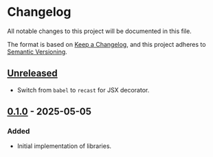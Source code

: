 # Changelog

All notable changes to this project will be documented in this file.

The format is based on [Keep a Changelog](https://keepachangelog.com/en/1.1.0/),
and this project adheres to [Semantic Versioning](https://semver.org/spec/v2.0.0.html).

## [Unreleased]

- Switch from `babel` to `recast` for JSX decorator.

## [0.1.0] - 2025-05-05

### Added

- Initial implementation of libraries.

[unreleased]: https://github.com/DuskSystems/storybook-solid/compare/v0.1.0...HEAD
[0.1.0]: https://github.com/DuskSystems/storybook-solid/releases/tag/v0.1.0
